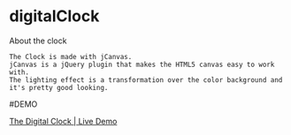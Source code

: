 # digitalClock

About the clock

    The Clock is made with jCanvas.
    jCanvas is a jQuery plugin that makes the HTML5 canvas easy to work with.
    The lighting effect is a transformation over the color background and it's pretty good looking.
 
    
#DEMO

[The Digital Clock | Live Demo](https://armandoprieto.github.io/digitalClock/)



